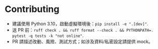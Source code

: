 # Contributing
- 建議使用 Python 3.10，啟動虛擬環境後：`pip install -e ".[dev]"`.
- 送 PR 前：`ruff check . && ruff format --check . && PYTHONPATH=. pytest -q tests -k "not online"`.
- PR 請描述改動、風險、測試方式；如涉及資料/私密設定請提供 mock。

